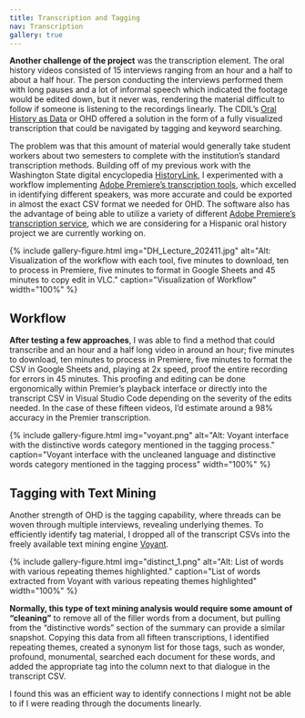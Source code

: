 ```yaml
---
title: Transcription and Tagging
nav: Transcription
gallery: true
---
```


**Another challenge of the project** was the transcription element. The oral history videos consisted of 15 interviews ranging from an hour and a half to about a half hour. The person conducting the interviews performed them with long pauses and a lot of informal speech which indicated the footage would be edited down, but it never was, rendering the material difficult to follow if someone is listening to the recordings linearly. The CDIL’s [Oral History as Data](https://learn-static.github.io/oral-history-as-data/) or OHD offered a solution in the form of a fully visualized transcription that could be navigated by tagging and keyword searching. 

The problem was that this amount of material would generally take student workers about two semesters to complete with the institution’s standard transcription methods. Building off of my previous work with the Washington State digital encyclopedia [HistoryLink](https://historylink.org/), I experimented with a workflow implementing [Adobe Premiere’s transcription tools](https://helpx.adobe.com/premiere-pro/using/speech-to-text.html), which excelled in identifying different speakers, was more accurate and could be exported in almost the exact CSV format we needed for OHD. The software also has the advantage of being able to utilize a variety of different [Adobe Premiere’s transcription service](https://helpx.adobe.com/premiere-pro/using/speech-to-text.html), which we are considering for a Hispanic oral history project we are currently working on.

{% include gallery-figure.html img="DH_Lecture_202411.jpg" alt="Alt: Visualization of the workflow with each tool, five minutes to download, ten to process in Premiere, five minutes to format in Google Sheets and 45 minutes to copy edit in VLC." caption="Visualization of Workflow" width="100%" %}

## Workflow

**After testing a few approaches**, I was able to find a method that could transcribe and an hour and a half long video in around an hour; five minutes to download, ten minutes to process in Premiere, five minutes to format the CSV in Google Sheets and, playing at 2x speed, proof the entire recording for errors in 45 minutes. This proofing and editing can be done ergonomically within Premier’s playback interface or directly into the transcript CSV in Visual Studio Code depending on the severity of the edits needed. In the case of these fifteen videos, I’d estimate around a 98% accuracy in the Premier transcription.

{% include gallery-figure.html img="voyant.png" alt="Alt: Voyant interface with the distinctive words category mentioned in the tagging process." caption="Voyant interface with the uncleaned language and distinctive words category mentioned in the tagging process" width="100%" %}

## Tagging with Text Mining

Another strength of OHD is the tagging capability, where threads can be woven through multiple interviews, revealing underlying themes. To efficiently identify tag material, I dropped all of the transcript CSVs into the freely available text mining engine [Voyant](https://voyant-tools.org/). 

{% include gallery-figure.html img="distinct_1.png" alt="Alt: List of words with various repeating themes highlighted." caption="List of words extracted from Voyant with various repeating themes highlighted" width="100%" %}

**Normally, this type of text mining analysis would require some amount of “cleaning”** to remove all of the filler words from a document, but pulling from the “distinctive words” section of the summary can provide a similar snapshot. Copying this data from all fifteen transcriptions, I identified repeating themes, created a synonym list for those tags, such as wonder, profound, monumental, searched each document for these words, and added the appropriate tag into the column next to that dialogue in the transcript CSV. 

I found this was an efficient way to identify connections I might not be able to if I were reading through the documents linearly. 
